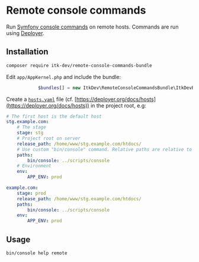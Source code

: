 # Remote console commands

Run [Symfony console
commands](https://symfony.com/doc/current/components/console.html) on
remote hosts. Commands are run using
[Deployer](https://deployer.org/).

## Installation

```sh
composer require itk-dev/remote-console-commands-bundle
```

Edit `app/AppKernel.php` and include the bundle:

```php
            $bundles[] = new ItkDev\RemoteConsoleCommandsBundle\ItkDevRemoteConsoleCommandsBundle();
```

Create a [`hosts.yaml`](Resources/hosts.yaml) file
(cf. [https://deployer.org/docs/hosts](https://deployer.org/docs/hosts))
in the project root, e.g:

```yaml
# The first host is the default host
stg.example.com:
    # The stage
    stage: stg
    # Project root on server
    release_path: /home/www/stg.example.com/htdocs/
    # Use custom "bin/console" command. Relative paths are relative to `release_path`
    paths:
        bin/console: ../scripts/console
    # Environment
    env:
        APP_ENV: prod

example.com:
    stage: prod
    release_path: /home/www/stg.example.com/htdocs/
    paths:
        bin/console: ../scripts/console
    env:
        APP_ENV: prod
```

## Usage

```sh
bin/console help remote
```
